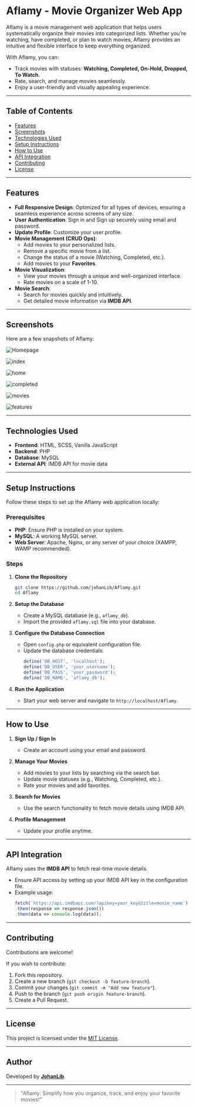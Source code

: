 
# Aflamy - Movie Organizer Web App

Aflamy is a movie management web application that helps users systematically organize their movies into categorized lists. Whether you're watching, have completed, or plan to watch movies, Aflamy provides an intuitive and flexible interface to keep everything organized.

With Aflamy, you can:

- Track movies with statuses: **Watching, Completed, On-Hold, Dropped, To Watch**.
- Rate, search, and manage movies seamlessly.
- Enjoy a user-friendly and visually appealing experience.

---

## Table of Contents

- [Features](#features)
- [Screenshots](#screenshots)
- [Technologies Used](#technologies-used)
- [Setup Instructions](#setup-instructions)
- [How to Use](#how-to-use)
- [API Integration](#api-integration)
- [Contributing](#contributing)
- [License](#license)

---

## Features

- **Full Responsive Design**: Optimized for all types of devices, ensuring a seamless experience across screens of any size.
- **User Authentication**: Sign in and Sign up securely using email and password.
- **Update Profile**: Customize your user profile.
- **Movie Management (CRUD Ops)**:
  - Add movies to your personalized lists.
  - Remove a specific movie from a list.
  - Change the status of a movie (Watching, Completed, etc.).
  - Add movies to your **Favorites**.
- **Movie Visualization**:
  - View your movies through a unique and well-organized interface.
  - Rate movies on a scale of 1-10.
- **Movie Search**:
  - Search for movies quickly and intuitively.
  - Get detailed movie information via **IMDB API**.

---

## Screenshots

Here are a few snapshots of Aflamy:

![Homepage](images/aflamy.png)

![index](images/index.jpg)

![home](images/home.jpg)

![completed](images/completed.jpg)

![movies](images/movies.jpg)

![features](images/features.jpg)

---

## Technologies Used

- **Frontend**: HTML, SCSS, Vanilla JavaScript
- **Backend**: PHP
- **Database**: MySQL
- **External API**: IMDB API for movie data

---

## Setup Instructions

Follow these steps to set up the Aflamy web application locally:

### Prerequisites

- **PHP**: Ensure PHP is installed on your system.
- **MySQL**: A working MySQL server.
- **Web Server**: Apache, Nginx, or any server of your choice (XAMPP, WAMP recommended).

### Steps

1. **Clone the Repository**

   ```bash
   git clone https://github.com/johanLib/Aflamy.git
   cd Aflamy
   ```

2. **Setup the Database**

   - Create a MySQL database (e.g., `aflamy_db`).
   - Import the provided `aflamy.sql` file into your database.

3. **Configure the Database Connection**

   - Open `config.php` or equivalent configuration file.
   - Update the database credentials:
     ```php
     define('DB_HOST', 'localhost');
     define('DB_USER', 'your_username');
     define('DB_PASS', 'your_password');
     define('DB_NAME', 'aflamy_db');
     ```

4. **Run the Application**

   - Start your web server and navigate to `http://localhost/Aflamy`.

---

## How to Use

1. **Sign Up / Sign In**

   - Create an account using your email and password.

2. **Manage Your Movies**

   - Add movies to your lists by searching via the search bar.
   - Update movie statuses (e.g., Watching, Completed, etc.).
   - Rate your movies and add favorites.

3. **Search for Movies**

   - Use the search functionality to fetch movie details using IMDB API.

4. **Profile Management**

   - Update your profile anytime.

---

## API Integration

Aflamy uses the **IMDB API** to fetch real-time movie details.

- Ensure API access by setting up your IMDB API key in the configuration file.
- Example usage:
  ```javascript
  fetch(`https://api.imdbapi.com/?apikey=your_key&title=movie_name`)
  .then(response => response.json())
  .then(data => console.log(data));
  ```

---

## Contributing

Contributions are welcome!

If you wish to contribute:

1. Fork this repository.
2. Create a new branch (`git checkout -b feature-branch`).
3. Commit your changes (`git commit -m "Add new feature"`).
4. Push to the branch (`git push origin feature-branch`).
5. Create a Pull Request.

---

## License

This project is licensed under the [MIT License](LICENSE).

---

## Author

Developed by **[JohanLib](https://github.com/johanLib)**.

---

> "Aflamy: Simplify how you organize, track, and enjoy your favorite movies!"
